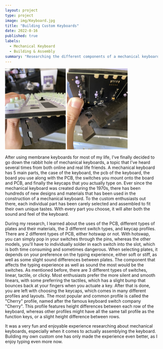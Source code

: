 ```yaml
---
layout: project
type: project
image: img/Keyboard.jpg
title: "Building Custom Keyboards"
date: 2022-8-16
published: true
labels:
  - Mechanical Keyboard
  - Building & Assembly
summary: "Researching the different components of a mechanical keyboard, and ordering certain parts to finally put together my very own custom mechanical keyboard."
---
```


<div class="text-center p-4">
  <img width="200px" src="../img/Switches.jpg" class="img-thumbnail" >
  <img width="200px" src="../img/PCB.jpg" class="img-thumbnail" >
</div>

After using membrane keyboards for most of my life, I've finally decided to go down the rabbit hole of mechanical keyboards, a topic that I've heard several times from both online and real life friends. A mechanical keyboard has 5 main parts, the case of the keyboard, the pcb of the keyboard, the board you use along with the PCB, the switches you mount onto the board and PCB, and finally the keycaps that you actually type on. Ever since the mechanical keyboard was created during the 1970s, there has been hundreds of new designs and materials that has been used in the construction of a mechanical keyboard. To the custom enthusiasts out there, each individual part has been carely selected and assembled to fit their own unique tastes. With every part you choose, it will alter both the sound and feel of the keyboard. 

During my research, I learned about the uses of the PCB, different types of plates and their materials, the 3 different switch types, and keycap profiles. There are 2 different types of PCB, either hotswap or not. With hotswap, you can simply pop in your switches through the pins, whereas the other models, you'll have to individually solder in each switch into the slot, which is both time consuming and sometimes dangerous. When selecting plates, it depends on your preference on the typing experience, either soft or stiff, as well as some slight sound differences between plates. The component that affects the typing experience as well as sound the most would be the switches. As mentioned before, there are 3 different types of switches, linear, tactile, or clicky. Most enthusiasts prefer the more silent and smooth linears, with some preferring the tactiles, which has a slight bump that bounces back at your fingers when you actuate a key. After that is done, you are left with choosing the keycaps, which comes in many different profiles and layouts. The most popular and common profile is called the "Cherry" profile, named after the famous keyboard switch company "Cherry". This profile features height differences between each row of the keyboard, whereas other profiles might have all the same tall profile as the function keys, or a slight height difference between rows. 

It was a very fun and enjoyable experience researching about mechanical keyboards, especially when it comes to actually assemblying the keyboard. Building my own custom one has only made the experience even better, as I enjoy typing even more now. 
